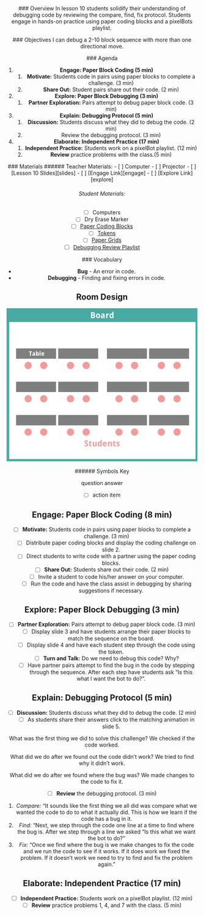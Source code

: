 <header class='header' title='Lesson 10' subtitle='Review'/>

<notable>
<iconp src='/icons/activity.png'>### Overview</iconp>
In lesson 10 students solidify their understanding of debugging code by reviewing the compare, find, fix protocol. Students engage in hands-on practice using paper coding blocks and a pixelBots playlist.

<iconp src='/icons/objectives.png'>### Objectives</iconp>
I can debug a 2-10 block sequence with more than one directional move.


<iconp src='/icons/agenda.png'>### Agenda</iconp>

1. **Engage: Paper Block Coding (5 min)**
	1. **Motivate:** Students code in pairs using paper blocks to complete a challenge. (3 min)
	1. **Share Out:** Student pairs share out their code. (2 min)
1. **Explore: Paper Block Debugging (3 min)**
	1. **Partner Exploration:** Pairs attempt to debug paper block code. (3 min)
1. **Explain: Debugging Protocol (5 min)**
	1. **Discussion:** Students discuss what they did to debug the code. (2 min)
	1. Review the debugging protocol. (3 min)
1. **Elaborate: Independent Practice (17 min)**
	1. **Independent Practice:** Students work on a pixelBot playlist. (12 min)
	1. **Review** practice problems with the class.(5 min)

<note>
<iconp src='/icons/materials.png'>### Materials</iconp>
###### Teacher Materials:
- [ ] Computer
- [ ] Projector
- [ ] [Lesson 10 Slides][slides]
- [ ] [Engage Link][engage]
- [ ] [Explore Link][explore]

###### Student Materials:
- [ ] Computers
- [ ] Dry Erase Marker
- [ ] [Paper Coding Blocks][blocks]
- [ ] [Tokens][token]
- [ ] [Paper Grids][grid]
- [ ] [Debugging Review Playlist][playlist]

<iconp src='/icons/vocab.png'>### Vocabulary</iconp>
- **Bug** - An error in code.
- **Debugging** - Finding and fixing errors in code.

</note>

<pagebreak/>

## Room Design

![room](./images/layout-tables.png)

<note borderLeft='2px solid green' mt='2em'>
###### Symbols Key

<iconp ml='1.65em' type='question'>question</iconp>
<iconp ml='1.65em' type='answer'>answer</iconp>
- [ ] action item
</note> 

<pagebreak/>

## Engage: Paper Block Coding (8 min)
- [ ] **Motivate:** Students code in pairs using paper blocks to complete a challenge. (3 min)
	- [ ] Distribute paper coding blocks and display the coding challenge on slide 2.
	- [ ] Direct students to write code with a partner using the paper coding blocks. 

- [ ] **Share Out:** Students share out their code. (2 min)
	- [ ] Invite a student to code his/her answer on your computer.
	- [ ] Run the code and have the class assist in debugging by sharing suggestions if necessary.

## Explore: Paper Block Debugging (3 min)
- [ ] **Partner Exploration:** Pairs attempt to debug paper block code. (3 min)
	- [ ] Display slide 3 and have students arrange their paper blocks to match the sequence on the board.
	- [ ] Display slide 4 and have each student step through the code using the token.
	- [ ] **Turn and Talk:** Do we need to debug this code? Why?
	- [ ] Have partner pairs attempt to find the bug in the code by stepping through the sequence. After each step have students ask “Is this what I want the bot to do?”.

## Explain: Debugging Protocol (5 min)
-  [ ] **Discussion:** Students discuss what they did to debug the code. (2 min)
	- [ ] As students share their answers click to the matching animation in slide 5. 

<iconp type='question'>What was the first thing we did to solve this challenge?</iconp>
<iconp type='answer'>We checked if the code worked.</iconp>

<iconp type='question'>What did we do after we found out the code didn’t work?</iconp>
<iconp type='answer'>We tried to find why it didn’t work.</iconp>

<iconp type='question'>What did we do after we found where the bug was?</iconp>
<iconp type='answer'>We made changes to the code to fix it.</iconp>

-  [ ] **Review** the debugging protocol. (3 min)
1. *Compare:*  “It sounds like the first thing we all did was compare what we wanted the code to do to what it actually did. This is how we learn if the code has a bug in it.
2. *Find:* “Next, we step through the code one line at a time to find where the bug is. After we step through a line we asked “Is this what we want the bot to do?”
3. *Fix:* “Once we find where the bug is we make changes to fix the code and we run the code to see if it works. If it does work we fixed the problem. If it doesn’t work we need to try to find and fix the problem again.”

## Elaborate: Independent Practice (17 min)
- [ ] **Independent Practice:** Students work on a pixelBot playlist. (12 min)
- [ ] **Review** practice problems 1, 4, and 7 with the class. (5 min)

</notable>

[slides]: https://docs.google.com/presentation/d/1_loL8vpzDlTFb531Nrc6AjHoR1abMu_rNoAMCcK-NX8/edit#slide=id.p
[engage]: http://www.pixelbots.io/VP56W
[explore]: http://www.pixelbots.io/JM5DL
[blocks]: https://drive.google.com/open?id=0B48_2vIyABioeFViZ3Y4UGFqMkU
[token]: https://drive.google.com/open?id=0B48_2vIyABioc1JwYXoyeG8wZzQ
[grid]: https://drive.google.com/open?id=0B48_2vIyABiodXQxMVJZdXNVVlk
[playlist]: http://www.pixelbots.io/V5MM3